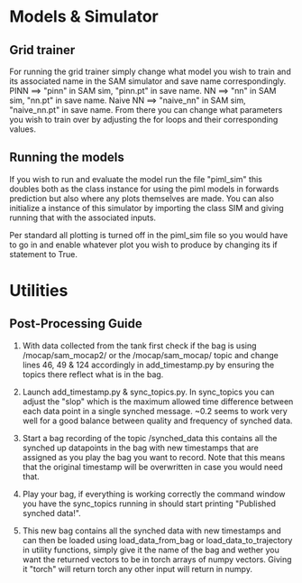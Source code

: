 # Models & Simulator

## Grid trainer
For running the grid trainer simply change what model you wish to train and its associated name in the SAM simulator and save name correspondingly.
PINN ==> "pinn" in SAM sim, "pinn.pt" in save name.
NN ==> "nn" in SAM sim, "nn.pt" in save name.
Naive NN ==> "naive_nn" in SAM sim, "naive_nn.pt" in save name.
From there you can change what parameters you wish to train over by adjusting the for loops and their corresponding values.

## Running the models
If you wish to run and evaluate the model run the file "piml_sim" this doubles both as the class instance for using the piml models in forwards prediction
but also where any plots themselves are made. You can also initialize a instance of this simulator by importing the class SIM and giving running that with the associated inputs.

Per standard all plotting is turned off in the piml_sim file so you would have to go in and enable whatever plot you wish to produce by changing its if statement to True.

# Utilities

## Post-Processing Guide

1. With data collected from the tank first check if the bag is using /mocap/sam_mocap2/ or the /mocap/sam_mocap/ topic and change
lines 46, 49 & 124 accordingly in add_timestamp.py by ensuring the topics there reflect what is in the bag.

2. Launch add_timestamp.py & sync_topics.py. In sync_topics you can adjust the "slop" which is the maximum allowed time difference between each data
point in a single synched message. ~0.2 seems to work very well for a good balance between quality and frequency of synched data.

3. Start a bag recording of the topic /synched_data this contains all the synched up datapoints in the bag with new timestamps
that are assigned as you play the bag you want to record. Note that this means that the original timestamp will be overwritten in case you would need that.

4. Play your bag, if everything is working correctly the command window you have the sync_topics running in should start printing "Published synched data!".

5. This new bag contains all the synched data with new timestamps and can then be loaded using load_data_from_bag or load_data_to_trajectory in utility functions, simply give it the name 
of the bag and wether you want the returned vectors to be in torch arrays of numpy vectors. Giving it "torch" will return torch any other input will return in numpy.